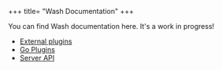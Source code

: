 +++
title= "Wash Documentation"
+++

You can find Wash documentation here. It's a work in progress!

* [External plugins](/wash/docs/external_plugins)
* [Go Plugins](/wash/docs/go_plugins)
* [Server API](/wash/docs/api)